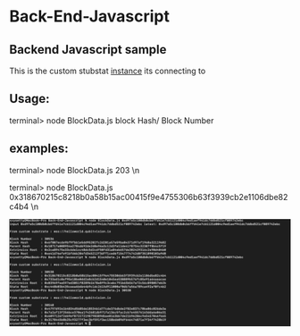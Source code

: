 # Back-End-Javascript

## Backend Javascript sample


This is the custom stubstat [instance](https://polkadot.js.org/apps/?rpc=wss%3A%2F%2Fhelloworld.qubitvision.io#) its connecting to 

## Usage:

 terminal> node BlockData.js  block Hash/ Block Number

## examples:

 terminal> node BlockData.js 203 \n


 terminal> node BlockData.js 0x318670215c8218b0a58b15ac00415f9e4755306b63f3939cb2e1106dbe82c4b4 \n

![Screenshot](ss3.png)



